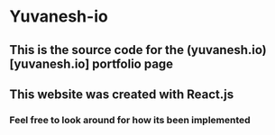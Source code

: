 # Yuvanesh-io

## This is the source code for the (yuvanesh.io)[yuvanesh.io] portfolio page

## This website was created with React.js

### Feel free to look around for how its been implemented

